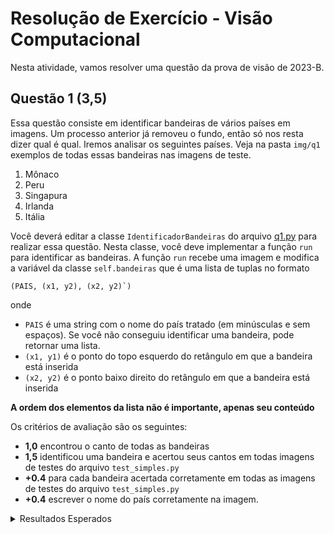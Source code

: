 # Resolução de Exercício - Visão Computacional

Nesta atividade, vamos resolver uma questão da prova de visão de 2023-B.

## Questão 1 (3,5)

Essa questão consiste em identificar bandeiras de vários países em imagens. Um processo anterior já removeu o fundo, então só nos resta dizer qual é qual. Iremos analisar os seguintes países. Veja na pasta `img/q1` exemplos de todas essas bandeiras nas imagens de teste.

1. Mônaco
2. Peru
3. Singapura
4. Irlanda
5. Itália

Você deverá editar a classe `IdentificadorBandeiras` do arquivo [q1.py](/docs/modulos/05-visao-p2/atividades/util/q1.py) para realizar essa questão. Nesta classe, você deve implementar a função `run` para identificar as bandeiras. A função `run` recebe uma imagem e modifica a variável da classe `self.bandeiras` que é uma lista de tuplas no formato

```
(PAIS, (x1, y2), (x2, y2)`)
```

onde

- `PAIS` é uma string com o nome do país tratado (em minúsculas e sem espaços). Se você não conseguiu identificar uma bandeira, pode retornar uma lista.
- `(x1, y1)` é o ponto do topo esquerdo do retângulo em que a bandeira está inserida
- `(x2, y2)` é o ponto baixo direito do retângulo em que a bandeira está inserida

**A ordem dos elementos da lista não é importante, apenas seu conteúdo**

Os critérios de avaliação são os seguintes:

* **1,0** encontrou o canto de todas as bandeiras
* **1,5** identificou uma bandeira e acertou seus cantos em todas imagens de testes do arquivo `test_simples.py`
* **+0.4** para cada bandeira acertada corretamente em todas as imagens de testes do arquivo `test_simples.py`
* **+0.4** escrever o nome do país corretamente na imagem.

<p>
<details>
<summary>Resultados Esperados</summary>

1. teste1.png:
```python
[
    ('singapura', (192, 496), (456, 673)),
    ('monaco', (726, 163), (983, 369)),
    ('peru', (119, 121), (380, 295)),
],
```
2. teste2.png
```python
[
    ('irlanda', (705, 589), (970, 722)),
    ('italia', (343, 298), (607, 474)),
],
``` 
3. teste3.png
```python
[
    ('peru', (751, 445), (1012, 619)),
    ('singapura', (125, 261), (390, 437)),
],
``` 
4. teste4.png
```python
[
    ('peru', (767, 496), (1028, 671)),
    ('italia', (84, 477), (348, 653)),
    ('irlanda', (752, 114), (1017, 246)),
],
```